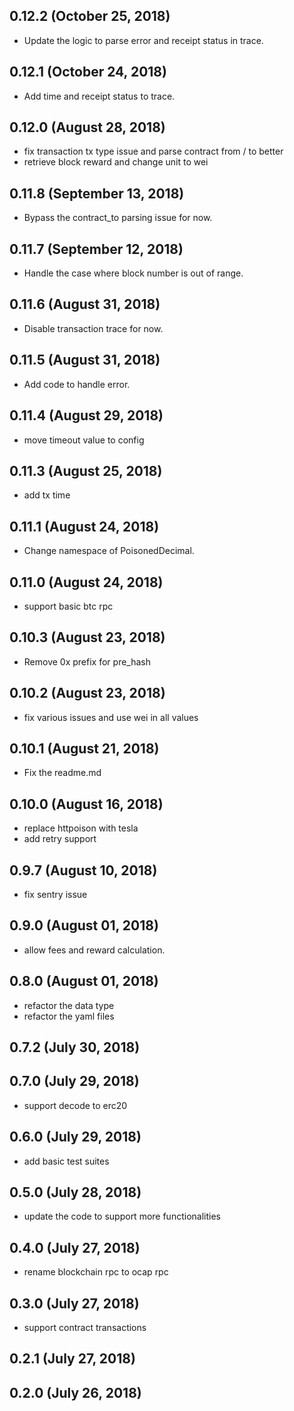 ## 0.12.2 (October 25, 2018)
  - Update the logic to parse error and receipt status in trace.

## 0.12.1 (October 24, 2018)
  - Add time and receipt status to trace.

## 0.12.0 (August 28, 2018)
  - fix transaction tx type issue and parse contract from / to better
  - retrieve block reward and change unit to wei

## 0.11.8 (September 13, 2018)
  - Bypass the contract_to parsing issue for now.

## 0.11.7 (September 12, 2018)
  - Handle the case where block number is out of range.

## 0.11.6 (August 31, 2018)
 - Disable transaction trace for now.

## 0.11.5 (August 31, 2018)
  - Add code to handle error.

## 0.11.4 (August 29, 2018)
 - move timeout value to config

## 0.11.3 (August 25, 2018)
  - add tx time

## 0.11.1 (August 24, 2018)
  - Change namespace of PoisonedDecimal.

## 0.11.0 (August 24, 2018)
  - support basic btc rpc

## 0.10.3 (August 23, 2018)
  - Remove 0x prefix for pre_hash

## 0.10.2 (August 23, 2018)
  - fix various issues and use wei in all values

## 0.10.1 (August 21, 2018)
  - Fix the readme.md

## 0.10.0 (August 16, 2018)
  - replace httpoison with tesla
  - add retry support

## 0.9.7 (August 10, 2018)
  - fix sentry issue


## 0.9.0 (August 01, 2018)
  - allow fees and reward calculation.

## 0.8.0 (August 01, 2018)
  - refactor the data type
  - refactor the yaml files

## 0.7.2 (July 30, 2018)


## 0.7.0 (July 29, 2018)
  - support decode to erc20

## 0.6.0 (July 29, 2018)
  - add basic test suites

## 0.5.0 (July 28, 2018)
  - update the code to support more functionalities

## 0.4.0 (July 27, 2018)
  - rename blockchain rpc to ocap rpc

## 0.3.0 (July 27, 2018)
  - support contract transactions

## 0.2.1 (July 27, 2018)


## 0.2.0 (July 26, 2018)
